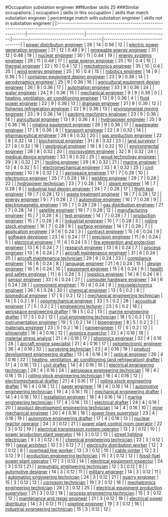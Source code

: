 #Occupation substation engineer
##Number skills 25
###Similar occupations:
| occupation                                                                                                                                  |   skills in this occupation |   skills that match substation engineer |   percentage match with substation engineer |   skills not in substation engineer |
|:--------------------------------------------------------------------------------------------------------------------------------------------|----------------------------:|----------------------------------------:|--------------------------------------------:|------------------------------------:|
| [power distribution engineer](power_distribution_engineer.md)                                                                               |                          26 |                                      14 |                                        0.56 |                                  12 |
| [electric power generation engineer](electric_power_generation_engineer.md)                                                                 |                          21 |                                      12 |                                        0.48 |                                   9 |
| [renewable energy engineer](renewable_energy_engineer.md)                                                                                   |                          31 |                                      12 |                                        0.48 |                                  19 |
| [nuclear engineer](nuclear_engineer.md)                                                                                                     |                          30 |                                      11 |                                        0.44 |                                  19 |
| [energy systems engineer](energy_systems_engineer.md)                                                                                       |                          28 |                                      11 |                                        0.44 |                                  17 |
| [solar energy engineer](solar_energy_engineer.md)                                                                                           |                          25 |                                      10 |                                        0.4  |                                  15 |
| [thermal engineer](thermal_engineer.md)                                                                                                     |                          22 |                                      10 |                                        0.4  |                                  12 |
| [mechatronics engineer](mechatronics_engineer.md)                                                                                           |                          35 |                                      10 |                                        0.4  |                                  25 |
| [wind energy engineer](wind_energy_engineer.md)                                                                                             |                          25 |                                      10 |                                        0.4  |                                  15 |
| [robotics engineer](robotics_engineer.md)                                                                                                   |                          14 |                                       9 |                                        0.36 |                                   5 |
| [container equipment design engineer](container_equipment_design_engineer.md)                                                               |                          23 |                                       9 |                                        0.36 |                                  14 |
| [aerodynamics engineer](aerodynamics_engineer.md)                                                                                           |                          25 |                                       9 |                                        0.36 |                                  16 |
| [agricultural equipment design engineer](agricultural_equipment_design_engineer.md)                                                         |                          26 |                                       9 |                                        0.36 |                                  17 |
| [automation engineer](automation_engineer.md)                                                                                               |                          33 |                                       9 |                                        0.36 |                                  24 |
| [water engineer](water_engineer.md)                                                                                                         |                          24 |                                       9 |                                        0.36 |                                  15 |
| [mechanical engineer](mechanical_engineer.md)                                                                                               |                           9 |                                       9 |                                        0.36 |                                   0 |
| [heating, ventilation, air conditioning engineer](heating,_ventilation,_air_conditioning_engineer.md)                                       |                          13 |                                       9 |                                        0.36 |                                   4 |
| [fluid power engineer](fluid_power_engineer.md)                                                                                             |                          22 |                                       9 |                                        0.36 |                                  13 |
| [drainage engineer](drainage_engineer.md)                                                                                                   |                          21 |                                       9 |                                        0.36 |                                  12 |
| [fisheries refrigeration engineer](fisheries_refrigeration_engineer.md)                                                                     |                          22 |                                       9 |                                        0.36 |                                  13 |
| [environmental mining engineer](environmental_mining_engineer.md)                                                                           |                          23 |                                       9 |                                        0.36 |                                  14 |
| [packing machinery engineer](packing_machinery_engineer.md)                                                                                 |                          23 |                                       9 |                                        0.36 |                                  14 |
| [agricultural engineer](agricultural_engineer.md)                                                                                           |                          13 |                                       9 |                                        0.36 |                                   4 |
| [hydropower engineer](hydropower_engineer.md)                                                                                               |                          25 |                                       9 |                                        0.36 |                                  16 |
| [rotating equipment engineer](rotating_equipment_engineer.md)                                                                               |                          26 |                                       9 |                                        0.36 |                                  17 |
| [wastewater engineer](wastewater_engineer.md)                                                                                               |                          17 |                                       9 |                                        0.36 |                                   8 |
| [transport engineer](transport_engineer.md)                                                                                                 |                          22 |                                       8 |                                        0.32 |                                  14 |
| [pharmaceutical engineer](pharmaceutical_engineer.md)                                                                                       |                          28 |                                       8 |                                        0.32 |                                  20 |
| [gas production engineer](gas_production_engineer.md)                                                                                       |                          22 |                                       8 |                                        0.32 |                                  14 |
| [biochemical engineer](biochemical_engineer.md)                                                                                             |                          31 |                                       8 |                                        0.32 |                                  23 |
| [land surveyor](land_surveyor.md)                                                                                                           |                          27 |                                       8 |                                        0.32 |                                  19 |
| [geological engineer](geological_engineer.md)                                                                                               |                          18 |                                       8 |                                        0.32 |                                  10 |
| [environmental engineer](environmental_engineer.md)                                                                                         |                          28 |                                       8 |                                        0.32 |                                  20 |
| [microsystem engineer](microsystem_engineer.md)                                                                                             |                          32 |                                       8 |                                        0.32 |                                  24 |
| [medical device engineer](medical_device_engineer.md)                                                                                       |                          33 |                                       8 |                                        0.32 |                                  25 |
| [wood technology engineer](wood_technology_engineer.md)                                                                                     |                          29 |                                       8 |                                        0.32 |                                  21 |
| [tooling engineer](tooling_engineer.md)                                                                                                     |                          29 |                                       8 |                                        0.32 |                                  21 |
| [marine engineer](marine_engineer.md)                                                                                                       |                          13 |                                       8 |                                        0.32 |                                   5 |
| [electromechanical engineer](electromechanical_engineer.md)                                                                                 |                          33 |                                       8 |                                        0.32 |                                  25 |
| [civil engineer](civil_engineer.md)                                                                                                         |                          10 |                                       8 |                                        0.32 |                                   2 |
| [aerospace engineer](aerospace_engineer.md)                                                                                                 |                          17 |                                       7 |                                        0.28 |                                  10 |
| [electronics engineer](electronics_engineer.md)                                                                                             |                          25 |                                       7 |                                        0.28 |                                  18 |
| [welding engineer](welding_engineer.md)                                                                                                     |                          29 |                                       7 |                                        0.28 |                                  22 |
| [hydropower technician](hydropower_technician.md)                                                                                           |                          23 |                                       7 |                                        0.28 |                                  16 |
| [steam engineer](steam_engineer.md)                                                                                                         |                          16 |                                       7 |                                        0.28 |                                   9 |
| [industrial tool design engineer](industrial_tool_design_engineer.md)                                                                       |                          24 |                                       7 |                                        0.28 |                                  17 |
| [flight test engineer](flight_test_engineer.md)                                                                                             |                          19 |                                       7 |                                        0.28 |                                  12 |
| [waste treatment engineer](waste_treatment_engineer.md)                                                                                     |                          19 |                                       7 |                                        0.28 |                                  12 |
| [energy engineer](energy_engineer.md)                                                                                                       |                           9 |                                       7 |                                        0.28 |                                   2 |
| [automotive engineer](automotive_engineer.md)                                                                                               |                          16 |                                       7 |                                        0.28 |                                   9 |
| [electromagnetic engineer](electromagnetic_engineer.md)                                                                                     |                          35 |                                       7 |                                        0.28 |                                  28 |
| [gas distribution engineer](gas_distribution_engineer.md)                                                                                   |                          21 |                                       7 |                                        0.28 |                                  14 |
| [satellite engineer](satellite_engineer.md)                                                                                                 |                          19 |                                       7 |                                        0.28 |                                  12 |
| [manufacturing engineer](manufacturing_engineer.md)                                                                                         |                          15 |                                       7 |                                        0.28 |                                   8 |
| [test engineer](test_engineer.md)                                                                                                           |                          14 |                                       7 |                                        0.28 |                                   7 |
| [production engineer](production_engineer.md)                                                                                               |                          15 |                                       7 |                                        0.28 |                                   8 |
| [industrial engineer](industrial_engineer.md)                                                                                               |                          10 |                                       7 |                                        0.28 |                                   3 |
| [rolling stock engineer](rolling_stock_engineer.md)                                                                                         |                          16 |                                       7 |                                        0.28 |                                   9 |
| [surface engineer](surface_engineer.md)                                                                                                     |                          14 |                                       7 |                                        0.28 |                                   7 |
| [application engineer](application_engineer.md)                                                                                             |                           9 |                                       6 |                                        0.24 |                                   3 |
| [contract engineer](contract_engineer.md)                                                                                                   |                          15 |                                       6 |                                        0.24 |                                   9 |
| [software developer](software_developer.md)                                                                                                 |                          23 |                                       6 |                                        0.24 |                                  17 |
| [precision engineer](precision_engineer.md)                                                                                                 |                          11 |                                       6 |                                        0.24 |                                   5 |
| [electrical engineer](electrical_engineer.md)                                                                                               |                          11 |                                       6 |                                        0.24 |                                   5 |
| [fire prevention and protection engineer](fire_prevention_and_protection_engineer.md)                                                       |                          13 |                                       6 |                                        0.24 |                                   7 |
| [research engineer](research_engineer.md)                                                                                                   |                          13 |                                       6 |                                        0.24 |                                   7 |
| [process engineer](process_engineer.md)                                                                                                     |                          13 |                                       6 |                                        0.24 |                                   7 |
| [aircraft maintenance engineer](aircraft_maintenance_engineer.md)                                                                           |                          31 |                                       6 |                                        0.24 |                                  25 |
| [aircraft maintenance technician](aircraft_maintenance_technician.md)                                                                       |                          29 |                                       6 |                                        0.24 |                                  23 |
| [compliance engineer](compliance_engineer.md)                                                                                               |                          14 |                                       6 |                                        0.24 |                                   8 |
| [language engineer](language_engineer.md)                                                                                                   |                          21 |                                       6 |                                        0.24 |                                  15 |
| [design engineer](design_engineer.md)                                                                                                       |                          16 |                                       6 |                                        0.24 |                                  10 |
| [equipment engineer](equipment_engineer.md)                                                                                                 |                          15 |                                       6 |                                        0.24 |                                   9 |
| [health and safety engineer](health_and_safety_engineer.md)                                                                                 |                          11 |                                       6 |                                        0.24 |                                   5 |
| [logistics engineer](logistics_engineer.md)                                                                                                 |                          14 |                                       6 |                                        0.24 |                                   8 |
| [sensor engineer](sensor_engineer.md)                                                                                                       |                          33 |                                       6 |                                        0.24 |                                  27 |
| [computer hardware engineer](computer_hardware_engineer.md)                                                                                 |                          34 |                                       6 |                                        0.24 |                                  28 |
| [component engineer](component_engineer.md)                                                                                                 |                          15 |                                       6 |                                        0.24 |                                   9 |
| [microelectronics engineer](microelectronics_engineer.md)                                                                                   |                          36 |                                       6 |                                        0.24 |                                  30 |
| [chemical engineer](chemical_engineer.md)                                                                                                   |                          13 |                                       5 |                                        0.2  |                                   8 |
| [biomedical engineer](biomedical_engineer.md)                                                                                               |                          17 |                                       5 |                                        0.2  |                                  12 |
| [mechanical engineering technician](mechanical_engineering_technician.md)                                                                   |                          14 |                                       5 |                                        0.2  |                                   9 |
| [optomechanical engineer](optomechanical_engineer.md)                                                                                       |                          33 |                                       5 |                                        0.2  |                                  28 |
| [acoustical engineer](acoustical_engineer.md)                                                                                               |                           7 |                                       5 |                                        0.2  |                                   2 |
| [engineering lecturer](engineering_lecturer.md)                                                                                             |                          23 |                                       5 |                                        0.2  |                                  18 |
| [aerospace engineering drafter](aerospace_engineering_drafter.md)                                                                           |                          18 |                                       5 |                                        0.2  |                                  13 |
| [marine engineering drafter](marine_engineering_drafter.md)                                                                                 |                          17 |                                       5 |                                        0.2  |                                  12 |
| [civil engineering technician](civil_engineering_technician.md)                                                                             |                          18 |                                       5 |                                        0.2  |                                  13 |
| [instrumentation engineer](instrumentation_engineer.md)                                                                                     |                          19 |                                       5 |                                        0.2  |                                  14 |
| [bioengineer](bioengineer.md)                                                                                                               |                           8 |                                       5 |                                        0.2  |                                   3 |
| [materials engineer](materials_engineer.md)                                                                                                 |                          23 |                                       5 |                                        0.2  |                                  18 |
| [nanoengineer](nanoengineer.md)                                                                                                             |                          17 |                                       5 |                                        0.2  |                                  12 |
| [shipwright](shipwright.md)                                                                                                                 |                          16 |                                       4 |                                        0.16 |                                  12 |
| [avionics inspector](avionics_inspector.md)                                                                                                 |                          22 |                                       4 |                                        0.16 |                                  18 |
| [material stress analyst](material_stress_analyst.md)                                                                                       |                          21 |                                       4 |                                        0.16 |                                  17 |
| [photonics engineer](photonics_engineer.md)                                                                                                 |                          32 |                                       4 |                                        0.16 |                                  28 |
| [aircraft engine specialist](aircraft_engine_specialist.md)                                                                                 |                          21 |                                       4 |                                        0.16 |                                  17 |
| [optoelectronic engineer](optoelectronic_engineer.md)                                                                                       |                          36 |                                       4 |                                        0.16 |                                  32 |
| [surveying technician](surveying_technician.md)                                                                                             |                          23 |                                       4 |                                        0.16 |                                  19 |
| [product development engineering drafter](product_development_engineering_drafter.md)                                                       |                          13 |                                       4 |                                        0.16 |                                   9 |
| [optical engineer](optical_engineer.md)                                                                                                     |                          26 |                                       4 |                                        0.16 |                                  22 |
| [heating, ventilation, air conditioning (and refrigeration) drafter](heating,_ventilation,_air_conditioning_(and_refrigeration)_drafter.md) |                          17 |                                       4 |                                        0.16 |                                  13 |
| [civil drafter](civil_drafter.md)                                                                                                           |                          14 |                                       4 |                                        0.16 |                                  10 |
| [electrical engineering technician](electrical_engineering_technician.md)                                                                   |                          28 |                                       4 |                                        0.16 |                                  24 |
| [aerospace engineering technician](aerospace_engineering_technician.md)                                                                     |                          19 |                                       4 |                                        0.16 |                                  15 |
| [rolling stock engineering technician](rolling_stock_engineering_technician.md)                                                             |                          16 |                                       4 |                                        0.16 |                                  12 |
| [electromechanical drafter](electromechanical_drafter.md)                                                                                   |                          21 |                                       4 |                                        0.16 |                                  17 |
| [rolling stock engineering drafter](rolling_stock_engineering_drafter.md)                                                                   |                          16 |                                       4 |                                        0.16 |                                  12 |
| [paper engineer](paper_engineer.md)                                                                                                         |                          18 |                                       4 |                                        0.16 |                                  14 |
| [automotive engineering technician](automotive_engineering_technician.md)                                                                   |                          19 |                                       4 |                                        0.16 |                                  15 |
| [mechanical engineering drafter](mechanical_engineering_drafter.md)                                                                         |                          14 |                                       4 |                                        0.16 |                                  10 |
| [installation engineer](installation_engineer.md)                                                                                           |                          18 |                                       4 |                                        0.16 |                                  14 |
| [marine engineering technician](marine_engineering_technician.md)                                                                           |                          17 |                                       4 |                                        0.16 |                                  13 |
| [electrical drafter](electrical_drafter.md)                                                                                                 |                          24 |                                       4 |                                        0.16 |                                  20 |
| [product development engineering technician](product_development_engineering_technician.md)                                                 |                          14 |                                       4 |                                        0.16 |                                  10 |
| [mine mechanical engineer](mine_mechanical_engineer.md)                                                                                     |                          20 |                                       4 |                                        0.16 |                                  16 |
| [power lines supervisor](power_lines_supervisor.md)                                                                                         |                          23 |                                       4 |                                        0.16 |                                  19 |
| [automotive engineering drafter](automotive_engineering_drafter.md)                                                                         |                          17 |                                       4 |                                        0.16 |                                  13 |
| [nuclear reactor operator](nuclear_reactor_operator.md)                                                                                     |                          24 |                                       3 |                                        0.12 |                                  21 |
| [power plant control room operator](power_plant_control_room_operator.md)                                                                   |                          22 |                                       3 |                                        0.12 |                                  19 |
| [electrical transmission system operator](electrical_transmission_system_operator.md)                                                       |                          13 |                                       3 |                                        0.12 |                                  10 |
| [power production plant operator](power_production_plant_operator.md)                                                                       |                          16 |                                       3 |                                        0.12 |                                  13 |
| [street lighting electrician](street_lighting_electrician.md)                                                                               |                           9 |                                       3 |                                        0.12 |                                   6 |
| [chemical engineering technician](chemical_engineering_technician.md)                                                                       |                          22 |                                       3 |                                        0.12 |                                  19 |
| [naval architect](naval_architect.md)                                                                                                       |                          10 |                                       3 |                                        0.12 |                                   7 |
| [electricity distribution worker](electricity_distribution_worker.md)                                                                       |                          12 |                                       3 |                                        0.12 |                                   9 |
| [overhead line worker](overhead_line_worker.md)                                                                                             |                          13 |                                       3 |                                        0.12 |                                  10 |
| [cable jointer](cable_jointer.md)                                                                                                           |                          12 |                                       3 |                                        0.12 |                                   9 |
| [production engineering technician](production_engineering_technician.md)                                                                   |                          15 |                                       3 |                                        0.12 |                                  12 |
| [fossil-fuel power plant operator](fossil-fuel_power_plant_operator.md)                                                                     |                          17 |                                       3 |                                        0.12 |                                  14 |
| [electrical equipment inspector](electrical_equipment_inspector.md)                                                                         |                          24 |                                       3 |                                        0.12 |                                  21 |
| [pneumatic engineering technician](pneumatic_engineering_technician.md)                                                                     |                          12 |                                       3 |                                        0.12 |                                   9 |
| [automotive designer](automotive_designer.md)                                                                                               |                          14 |                                       3 |                                        0.12 |                                  11 |
| [military engineer](military_engineer.md)                                                                                                   |                          14 |                                       3 |                                        0.12 |                                  11 |
| [automation engineering technician](automation_engineering_technician.md)                                                                   |                          24 |                                       3 |                                        0.12 |                                  21 |
| [quarry engineer](quarry_engineer.md)                                                                                                       |                          15 |                                       3 |                                        0.12 |                                  12 |
| [corrosion technician](corrosion_technician.md)                                                                                             |                          19 |                                       3 |                                        0.12 |                                  16 |
| [mechatronics engineering technician](mechatronics_engineering_technician.md)                                                               |                          28 |                                       3 |                                        0.12 |                                  25 |
| [electrical equipment production supervisor](electrical_equipment_production_supervisor.md)                                                 |                          21 |                                       3 |                                        0.12 |                                  18 |
| [process engineering technician](process_engineering_technician.md)                                                                         |                          15 |                                       3 |                                        0.12 |                                  12 |
| [maintenance and repair engineer](maintenance_and_repair_engineer.md)                                                                       |                          21 |                                       3 |                                        0.12 |                                  18 |
| [electrical power distributor](electrical_power_distributor.md)                                                                             |                          14 |                                       3 |                                        0.12 |                                  11 |
| [pipeline engineer](pipeline_engineer.md)                                                                                                   |                          19 |                                       3 |                                        0.12 |                                  16 |
| [industrial engineering technician](industrial_engineering_technician.md)                                                                   |                          15 |                                       3 |                                        0.12 |                                  12 |
